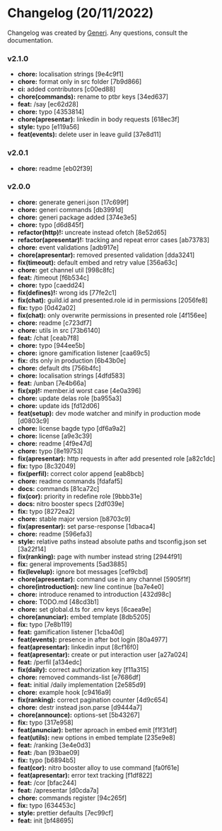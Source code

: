 # Changelog (20/11/2022)

Changelog was created by [Generi](https://github.com/Novout/generi). Any questions, consult the documentation.

### v2.1.0

* **chore:** localisation strings [9e4c9f1]
* **chore:** format only in src folder [7b9d866]
* **ci:** added contributors [c00ed88]
* **chore(commands):** rename to ptbr keys [34ed637]
* **feat:** /say [ec62d28]
* **chore:** typo [4353814]
* **chore(apresentar):** linkedin in body requests [618ec3f]
* **style:** typo [e119a56]
* **feat(events):** delete user in leave guild [37e8d11]

### v2.0.1

* **chore:** readme [eb02f39]

### v2.0.0

* **chore:** generate generi.json [17c699f]
* **chore:** generi commands [db3991d]
* **chore:** generi package added [374e3e5]
* **chore:** typo [d6d845f]
* **refactor(http)!:** uncreate instead ofetch [8e52d65]
* **refactor(apresentar)!:** tracking and repeat error cases [ab73783]
* **chore:** event validations [adb917e]
* **chore(apresentar):** removed presented validation [dda3241]
* **fix(timeout):** default embed and retry value [356a63c]
* **chore:** get channel util [998c8fc]
* **feat:** /timeout [f6b534c]
* **chore:** typo [caedd24]
* **fix(defines)!:** wrong ids [77fe2c1]
* **fix(chat):** guild.id and presented.role id in permissions [2056fe8]
* **fix:** typo [0d42a02]
* **fix(chat):** only overwrite permissions in presented role [4f156ee]
* **chore:** readme [c723df7]
* **chore:** utils in src [73b6140]
* **feat:** /chat [ceab7f8]
* **chore:** typo [944ee5b]
* **chore:** ignore gamification listener [caa69c5]
* **fix:** dts only in production [6b43b0e]
* **chore:** default dts [756b4fc]
* **chore:** localisation strings [4dfd583]
* **feat:** /unban [7e4b66a]
* **fix(xp)!:** member.id worst case [4e0a396]
* **chore:** update delas role [ba955a3]
* **chore:** update ids [fd12d06]
* **feat(setup):** dev mode watcher and minify in production mode [d0803c9]
* **chore:** license bagde typo [df6a9a2]
* **chore:** license [a9e3c39]
* **chore:** readme [4f9e47d]
* **chore:** typo [8e19753]
* **fix(apresentar):** http requests in after add presented role [a82c1dc]
* **fix:** typo [8c32049]
* **fix(perfil):** correct color append [eab8bcb]
* **chore:** readme commands [fdafaf5]
* **docs:** commands [81ca72c]
* **fix(cor):** priority in redefine role [9bbb31e]
* **docs:** nitro booster specs [2df039e]
* **fix:** typo [8272ea2]
* **chore:** stable major version [b8703c9]
* **fix(apresentar):** set parse-response [1dbaca4]
* **chore:** readme [596efa3]
* **style:** relative paths instead absolute paths and tsconfig.json set [3a22f14]
* **fix(ranking):** page with number instead string [2944f91]
* **fix:** general improvements [5ad3885]
* **fix(levelup):** ignore bot messages [cef9cbd]
* **chore(apresentar):** command use in any channel [5905f1f]
* **chore(introduction):** new line continue [ba7e4e0]
* **chore:** introduce renamed to introduction [432d98c]
* **chore:** TODO.md [48cd3b1]
* **chore:** set global.d.ts for .env keys [6caea9e]
* **chore(anunciar):** embed template [8db5205]
* **fix:** typo [7e8b119]
* **feat:** gamification listener [1cba40d]
* **feat(events):** presence in after bot login [80a4977]
* **feat(apresentar):** linkedin input [8cf16f0]
* **feat(apresentar):** create or put interaction user [a27a024]
* **feat:** /perfil [a134edc]
* **fix(daily):** correct authorization key [f11a315]
* **chore:** removed commands-list [e7686df]
* **feat:** initial /daily implementation [2e585d9]
* **chore:** example hook [c9416a9]
* **fix(ranking):** correct pagination counter [4d9c654]
* **chore:** destr instead json.parse [d9444a7]
* **chore(announce):** options-set [5b43267]
* **fix:** typo [317e958]
* **feat(anunciar):** better aproach in embed emit [f1f31df]
* **feat(utils):** new options in embed template [235e9e8]
* **feat:** /ranking [3e4e0d3]
* **feat:** /ban [93bae09]
* **fix:** typo [b6894b5]
* **feat(cor):** nitro booster alloy to use command [fa0f61e]
* **feat(apresentar):** error text tracking [f1df822]
* **feat:** /cor [bfac244]
* **feat:** /apresentar [d0cda7a]
* **chore:** commands register [94c265f]
* **fix:** typo [634453c]
* **style:** prettier defaults [7ec99cf]
* **feat:** init [bf48695]
